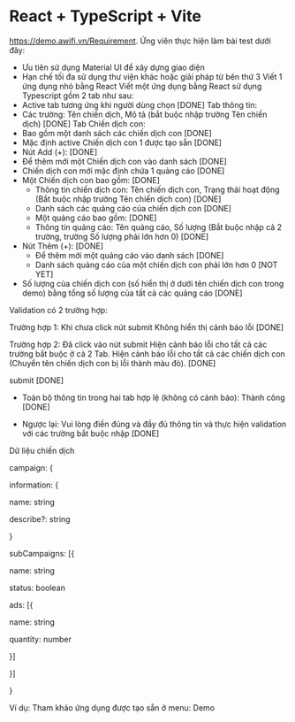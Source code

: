 # React + TypeScript + Vite
https://demo.awifi.vn/Requirement.
Ứng viên thực hiện làm bài test dưới đây:
- Ưu tiên sử dụng Material UI để xây dựng giao diện
- Hạn chế tối đa sử dụng thư viện khác hoặc giải pháp từ bên thứ 3
Viết 1 ứng dụng nhỏ bằng React
Viết một ứng dụng bằng React sử dụng Typescript gồm 2 tab như sau:
- Active tab tương ứng khi người dùng chọn [DONE]
Tab thông tin:
- Các trường: Tên chiến dịch, Mô tả (bắt buộc nhập trường Tên chiến dịch) [DONE]
Tab Chiến dịch con:
- Bao gồm một danh sách các chiến dịch con [DONE]
- Mặc định active Chiến dịch con 1 được tạo sẵn [DONE]
- Nút Add (+): [DONE]
- Để thêm mới một Chiến dịch con vào danh sách [DONE]
- Chiến dịch con mới mặc định chứa 1 quảng cáo [DONE]
- Một Chiến dịch con bao gồm: [DONE]
   - Thông tin chiến dịch con: Tên chiến dịch con, Trạng thái hoạt động (Bắt buộc nhập trường Tên chiến dịch con) [DONE]
   - Danh sách các quảng cáo của chiến dịch con [DONE]
   - Một quảng cáo bao gồm: [DONE]
   - Thông tin quảng cáo: Tên quảng cáo, Số lượng (Bắt buộc nhập cả 2 trường, trường Số lượng phải lớn hơn 0) [DONE]
- Nút Thêm (+): [DONE]
   - Để thêm mới một quảng cáo vào danh sách [DONE]
   - Danh sách quảng cáo của một chiến dịch con phải lớn hơn 0 [NOT YET]
- Số lượng của chiến dịch con (số hiển thị ở dưới tên chiến dịch con trong demo) bằng tổng số lượng của tất cả các quảng cáo [DONE]

Validation có 2 trường hợp:

Trường hợp 1: Khi chưa click nút submit Không hiển thị cảnh báo lỗi [DONE]

Trường hợp 2: Đã click vào nút submit Hiện cảnh báo lỗi cho tất cả các trường bắt buộc ở cả 2 Tab. Hiện cảnh báo lỗi cho tất cả các chiến dịch con (Chuyển tên chiến dịch con bị lỗi thành màu đỏ). [DONE]

submit [DONE]

- Toàn bộ thông tin trong hai tab hợp lệ (không có cảnh báo): Thành công [DONE]

- Ngược lại: Vui lòng điền đúng và đầy đủ thông tin và thực hiện validation với các trường bắt buộc nhập [DONE]

Dữ liệu chiến dịch

campaign: {

information: {

name: string

describe?: string

}

subCampaigns: [{

name: string

status: boolean

ads: [{

name: string

quantity: number

}]

}]

}

Ví dụ:
Tham khảo ứng dụng được tạo sẵn ở menu: Demo
